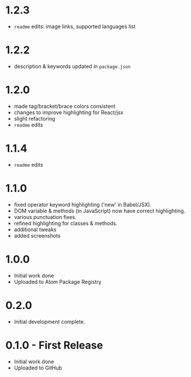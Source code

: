 
# 1.2.3
- `readme` edits: image links, supported languages list

# 1.2.2
- description & keywords updated in `package.json`

# 1.2.0
- made tag/bracket/brace colors consistent
- changes to improve highlighting for React/jsx
- slight refactoring
- `readme` edits

# 1.1.4
- `readme` edits

# 1.1.0
- fixed operator keyword highlighting ('new' in Babel/JSX).
- DOM variable & methods (in JavaScript) now have correct highlighting.
- various punctuation fixes.
- refined highlighting for classes & methods.
- additional tweaks
- added screenshots

# 1.0.0
- Initial work done
- Uploaded to Atom Package Registry

# 0.2.0
- Initial development complete.

# 0.1.0 - First Release
- Initial work done
- Uploaded to GitHub
